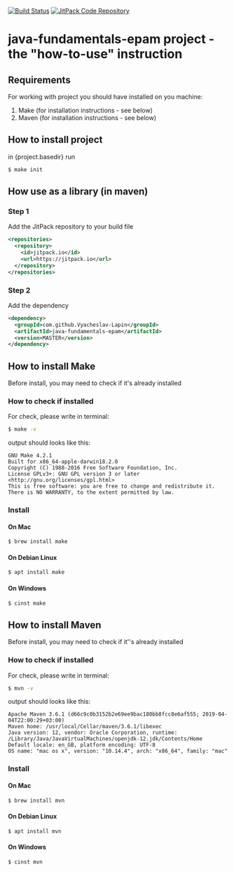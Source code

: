 [![Build Status](https://travis-ci.com/Vyacheslav-Lapin/java-fundamentals-epam.svg?branch=master)](https://travis-ci.com/Vyacheslav-Lapin/java-fundamentals-epam)
[![JitPack Code Repository](https://jitpack.io/v/Vyacheslav-Lapin/java-fundamentals-epam.svg)](https://jitpack.io/#Vyacheslav-Lapin/java-fundamentals-epam)

# java-fundamentals-epam project - the "how-to-use" instruction

## Requirements
For working with project you should have installed on you machine:
   1. Make (for installation instructions - see below)
   2. Maven (for installation instructions - see below)

## How to install project
in {project.basedir} run
```sh
$ make init
```  
## How use as a library (in maven)
### Step 1
Add the JitPack repository to your build file  
```xml
<repositories>
  <repository>
    <id>jitpack.io</id>
    <url>https://jitpack.io</url>
  </repository>
</repositories>
```  
### Step 2
Add the dependency 
```xml
<dependency>
  <groupId>com.github.Vyacheslav-Lapin</groupId>
  <artifactId>java-fundamentals-epam</artifactId>
  <version>MASTER</version>
</dependency>
```  
## How to install Make
Before install, you may need to check if it\'s already installed
### How to check if installed
For check, please write in terminal:
```sh
$ make -v
```  
output should looks like this:  
```text
GNU Make 4.2.1
Built for x86_64-apple-darwin18.2.0
Copyright (C) 1988-2016 Free Software Foundation, Inc.
License GPLv3+: GNU GPL version 3 or later <http://gnu.org/licenses/gpl.html>
This is free software: you are free to change and redistribute it.
There is NO WARRANTY, to the extent permitted by law.
```  

### Install
#### On Mac
```sh
$ brew install make
```  
#### On Debian Linux
```sh
$ apt install make
```  
#### On Windows
```sh
$ cinst make
```  

## How to install Maven
Before install, you may need to check if it''s already installed
### How to check if installed
For check, please write in terminal:
```sh
$ mvn -v
```  
output should looks like this:  
```text
Apache Maven 3.6.1 (d66c9c0b3152b2e69ee9bac180bb8fcc8e6af555; 2019-04-04T22:00:29+03:00)
Maven home: /usr/local/Cellar/maven/3.6.1/libexec
Java version: 12, vendor: Oracle Corporation, runtime: /Library/Java/JavaVirtualMachines/openjdk-12.jdk/Contents/Home
Default locale: en_GB, platform encoding: UTF-8
OS name: "mac os x", version: "10.14.4", arch: "x86_64", family: "mac"
```  

### Install
#### On Mac
```sh
$ brew install mvn
```  
#### On Debian Linux
```sh
$ apt install mvn
```  
#### On Windows
```sh
$ cinst mvn
```  
